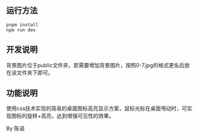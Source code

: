 ## 运行方法

```shell
pnpm install
npm run dev
```

## 开发说明

背景图片位于public文件夹，若需要增加背景图片，按照0-7.jpg的格式更名后放在该文件夹下即可。

## 功能说明

使用css技术实现的简易的桌面图标高亮显示方案，鼠标光标在桌面甩动时，可实现图标的旋转+高亮，达到增强可见性的效果。



By 陈诺

